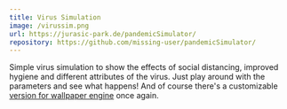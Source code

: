 ```yaml
---
title: Virus Simulation
image: /virussim.png
url: https://jurasic-park.de/pandemicSimulator/
repository: https://github.com/missing-user/pandemicSimulator/
---
```

Simple virus simulation to show the effects of social distancing, improved hygiene and different attributes of the virus. Just play around with the parameters and see what happens! And of course there's a customizable [version for wallpaper engine](https://steamcommunity.com/sharedfiles/filedetails/?id=2062848686) once again.